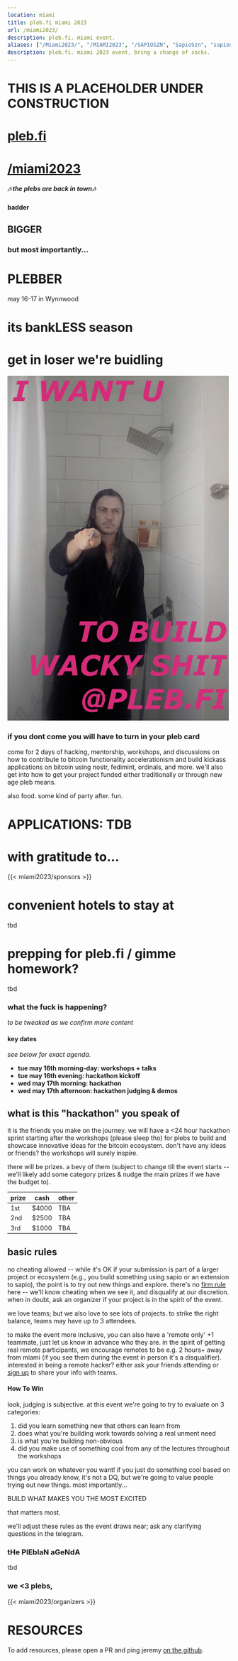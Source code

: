 ```yaml
---
location: miami
title: pleb.fi miami 2023
url: /miami2023/
description: pleb.fi. miami event.
aliases: ["/Miami2023/", "/MIAMI2023", "/SAPIOSZN", "SapioSzn", "sapioszn"]
description: pleb.fi. miami 2023 event, bring a change of socks.
---
```


# THIS IS A PLACEHOLDER UNDER CONSTRUCTION


# [pleb.fi](/)
# [/miami2023](/miami2023)


##### 🎶 the plebs are back in town🎶
#### badder
## BIGGER
### but most importantly...
# PLEBBER
may 16-17 in Wynnwood
# its bankLESS season
# get in loser we're buidling
<img src="/pleb23.jpg" width="500px" />


### if you dont come you will have to turn in your pleb card

come for 2 days of hacking, mentorship, workshops, and discussions on how to
contribute to bitcoin functionality accelerationism and build kickass
applications on bitcoin using nostr, fedimint, ordinals, and more. we'll also get
into how to get your project funded either traditionally or through new age
pleb means.

also food. some kind of party after. fun.

# APPLICATIONS: TDB


# with gratitude to...
{{< miami2023/sponsors >}}

# convenient hotels to stay at
tbd

# prepping for pleb.fi / gimme homework?
tbd

### what the fuck is happening?
_to be tweaked as we confirm more content_


#### key dates

_see below for exact agenda._
- **tue may 16th morning-day: workshops + talks**
- **tue may 16th evening: hackathon kickoff**
- **wed may 17th morning: hackathon**
- **wed may 17th afternoon: hackathon judging & demos**

## what is this "hackathon" you speak of

it is the friends you make on the journey. we will have a <24 hour hackathon
sprint starting after the workshops (please sleep tho) for plebs to build and
showcase innovative ideas for the bitcoin ecosystem. don't have any ideas or
friends? the workshops will surely inspire.

there will be prizes. a bevy of them (subject to change till the event starts
-- we'll likely add some category prizes & nudge the main prizes if we have the
budget to).

| prize | cash | other |
| --------- | ----- | -----|
| 1st | $4000 | TBA |
| 2nd | $2500 | TBA |
| 3rd | $1000  | TBA |


## basic rules
no cheating allowed -- while it's OK if your submission is part of a larger
project or ecosystem (e.g., you build something using sapio or an extension to
sapio), the point is to try out new things and explore. there's no [firm
rule](https://en.wikipedia.org/wiki/I_know_it_when_I_see_it) here -- we'll know
cheating when we see it, and disqualify at our discretion. when in doubt, ask
an organizer if your project is in the spirit of the event.

we love teams; but we also love to see lots of projects. to strike the right
balance, teams may have up to 3 attendees.

to make the event more inclusive, you can also have a 'remote only' +1
teammate, just let us know in advance who they are. in the spirit of getting
real remote participants, we encourage remotes to be e.g. 2 hours+ away from
miami (if you see them during the event in person it's a disqualifier).
interested in being a remote hacker? either ask your friends attending or [sign
up](https://docs.google.com/forms/d/e/1FAIpQLSciVZi5Ots5z5BXdPTxxd-ygPcFf5YpQWTDgglIi-_Y0hLOvw/viewform) to share your info with teams.

#### How To Win

look, judging is subjective. at this event we're going to try to evaluate on 3 categories:

1) did you learn something new that others can learn from
2) does what you're building work towards solving a real unment need
3) is what you're building non-obvious
4) did you make use of something cool from any of the lectures throughout the workshops

you can work on whatever you want! if you just do something cool based on things you already know,
it's not a DQ, but we're going to value people trying out new things. most importantly...

BUILD WHAT MAKES YOU THE MOST EXCITED

that matters most.


we'll adjust these rules as the event draws near; ask any clarifying questions
in the telegram.

### tHe PlEbIaN aGeNdA
tbd

### we <3 plebs,
{{< miami2023/organizers   >}}






# RESOURCES
To add resources, please open a PR and ping jeremy [on the
github](https://github.com/JeremyRubin/pleb.fi/edit/master/content/events/miami2023.md).
